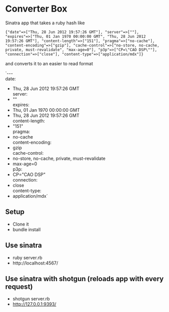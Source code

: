 Converter Box
=============

Sinatra app that takes a ruby hash like

`{"date"=>["Thu, 28 Jun 2012 19:57:26 GMT"], "server"=>[""], "expires"=>["Thu, 01 Jan 1970 00:00:00 GMT", "Thu, 28 Jun 2012 19:57:26 GMT"], "content-length"=>["151"], "pragma"=>["no-cache"], "content-encoding"=>["gzip"], "cache-control"=>["no-store, no-cache, private, must-revalidate", "max-age=0"], "p3p"=>["CP=\"CAO DSP\""], "connection"=>["close"], "content-type"=>["application/mdx"]}`

and converts it to an easier to read format

`---  
date:   
- Thu, 28 Jun 2012 19:57:26 GMT  
server:   
- ""  
expires:   
- Thu, 01 Jan 1970 00:00:00 GMT  
- Thu, 28 Jun 2012 19:57:26 GMT  
content-length:   
- "151"  
pragma:   
- no-cache  
content-encoding:   
- gzip  
cache-control:  
- no-store, no-cache, private, must-revalidate  
- max-age=0  
p3p:   
- CP="CAO DSP"  
connection:   
- close  
content-type:   
- application/mdx`

Setup
---------

*  Clone it
*  bundle install

Use sinatra
-----------

*  ruby server.rb
*  http://localhost:4567/

Use sinatra with shotgun (reloads app with every request)
-------------------------------------------

*  shotgun server.rb 
*  http://127.0.0.1:9393/